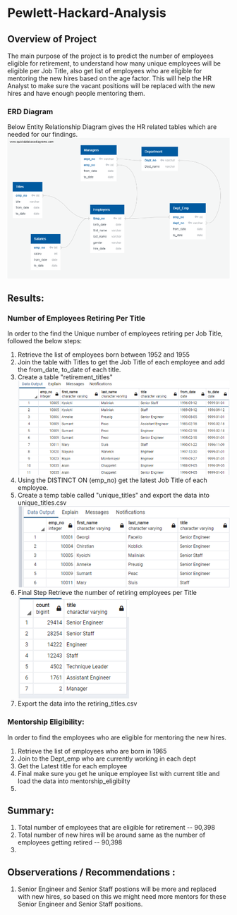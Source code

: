 # Pewlett-Hackard-Analysis

## Overview of Project
The main purpose of the project is to predict the number of employees eligible for retirement, to understand how many unique employees will be eligible per Job Title,
also get list of employees who are eligible for mentoring the new hires based on the age factor. This will help the HR Analyst to make sure the vacant positions will be replaced with the new hires and have enough people mentoring them.

### ERD Diagram 
Below Entity Relationship Diagram gives the HR related tables which are needed for our findings.
![EmployeeDB.png](/EmployeeDB.png.png)

## Results: 
###  Number of Employees Retiring Per Title
In order to the find the Unique number of employees retiring per Job Title, followed the below steps:

1. Retrieve the list of employees born between 1952 and 1955
1. Join the table with  Titles to get the Job Title of each employee and add the from_date, to_date of each title.
1. Create a table "retirement_titles" <br/>
  ![retirement_titles](/retirement_titles.png) <br/>
1. Using the DISTINCT ON (emp_no) get the latest Job Title of each employee.
1. Create a temp table called "unique_titles"  and export the data into unique_titles.csv <br/>
  ![unique_titles](/unique_titles.png) <br/>
1. Final Step Retrieve the number of retiring employees per Title <br/>
  ![retiring_titles](/retiring_titles.png) <br/>
1. Export the data into the retiring_titles.csv

### Mentorship Eligibility:
In order to find the employees who are eligible for mentoring the new hires.
1. Retrieve the list of employees who are born in 1965 
1. Join to the Dept_emp who are currently working in each dept
1. Get the Latest title for each employee
1. Final make sure you get he unique employee list with current title and load the data into mentorship_eligibilty
1. 

## Summary:
1. Total number of employees that are eligible for retirement -- 90,398
1. Total number of new hires will be around same as the number of employees getting retired -- 90,398
1. 

## Observerations / Recommendations :
1. Senior Engineer and Senior Staff postions will be more and replaced with new hires, so based on this we might need more mentors for these Senior Engineer and Senior Staff positions.
  


